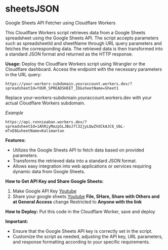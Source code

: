 
# sheetsJSON
Google Sheets API Fetcher using Cloudflare Workers

This Cloudflare Workers script retrieves data from a Google Sheets spreadsheet using the Google Sheets API. The script accepts parameters such as spreadsheetId and sheetName through URL query parameters and fetches the corresponding data. The retrieved data is then transformed into a standard JSON format and returned as the HTTP response.

**Usage:**
Deploy the Cloudflare Workers script using Wrangler or the Cloudflare dashboard. Access the endpoint with the necessary parameters in the URL query:

    https://your-workers-subdomain.youraccount.workers.dev/?spreadsheetId=YOUR_SPREADSHEET_ID&sheetName=Sheet1

Replace your-workers-subdomain.youraccount.workers.dev with your actual Cloudflare Workers subdomain.

*Example*

    https://api.ronnieaban.workers.dev/?spreadsheetId=1AhRiyMazpSLJBoJ7l32jyLQwZVdCkAJC6_UbL-mTxE8&sheetName=Kalimantan

**Features:**
 - Utilizes the Google Sheets API to fetch data based on provided
   parameters.
 - Transforms the retrieved data into a standard JSON format.
 - Allows easy integration into web applications or services requiring dynamic data from Google Sheets.

**How to Get API Key and Share Google Sheets:**
1. Make Google API Key [Youtube](https://www.youtube.com/watch?v=brCkpzAD0gc)
2. Share your google sheets [Youtube](https://www.youtube.com/watch?v=CNN967bemQg&t=256s) **File, SHare, Share with Others and at General Access** change Restricted to **Anyone with the link** 

**How to Deploy:**
Put this code in the Cloudflare Worker, save and deploy 
   
**Important:**
 - Ensure that the Google Sheets API key is correctly set in the script.
 - Customize the script as needed, adjusting the API key, URL parameters, and response formatting according to your specific requirements.

